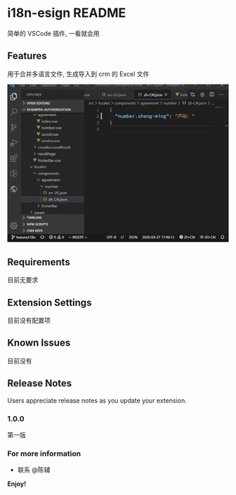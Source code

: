 # i18n-esign README

简单的 VSCode 插件, 一看就会用

## Features

用于合并多语言文件, 生成导入到 crm 的 Excel 文件

![feature 1](images/i18n-esign.gif)

## Requirements

目前无要求

## Extension Settings

目前没有配置项

## Known Issues

目前没有

## Release Notes

Users appreciate release notes as you update your extension.

### 1.0.0

第一版


### For more information

* 联系 @陈辅

**Enjoy!**
